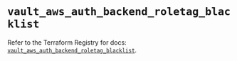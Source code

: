 # `vault_aws_auth_backend_roletag_blacklist`

Refer to the Terraform Registry for docs: [`vault_aws_auth_backend_roletag_blacklist`](https://registry.terraform.io/providers/hashicorp/vault/4.6.0/docs/resources/aws_auth_backend_roletag_blacklist).
